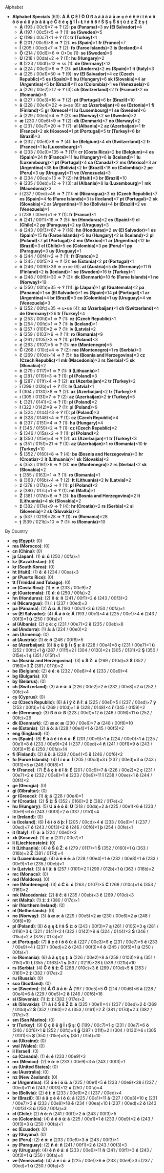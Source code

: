 Alphabet

- **Alphabet Specials** (63):  **Á**  **Å**  **Ç**  **É**  **Í**  **Ö**  **Ú**  **ß**  **à**  **á**  **â**  **ã**  **ä**  **å**  **æ**  **ç**  **è**  **é**  **ê**  **ë**  **í**  **î**  **ñ**  **ó**  **ô**  **õ**  **ö**  **ø**  **ú**  **ü**  **ý**  **þ**  **ā**  **ă**  **ą**  **ć**  **Č**  **č**  **ė**  **ę**  **ğ**  **ī**  **İ**  **ı**  **Ł**  **ł**  **ń**  **ň**  **ő**  **ř**  **Ś**  **Ş**  **ş**  **Š**  **š**  **ţ**  **ū**  **ź**  **ż**  **Ž**  **ž**  **ș**  **ț** 
  - **Á** (193 / 00c1)×7 => **?** (2):  **pa (Panama)**×3 **sv (El Salvador)**×4
  - **Å** (197 / 00c5)×5 => **?** (1):  **se (Sweden)**×5
  - **Ç** (199 / 00c7)×1 => **?** (1):  **tr (Turkey)**×1
  - **É** (201 / 00c9)×8 => **?** (2):  **es (Spain)**×1 **fr (France)**×7
  - **Í** (205 / 00cd)×7 => **?** (2):  **fo (Faroe Islands)**×3 **is (Iceland)**×4
  - **Ö** (214 / 00d6)×6 => O•Oe (1):  **se (Sweden)**×6
  - **Ú** (218 / 00da)×2 => **?** (1):  **hu (Hungary)**×2
  - **ß** (223 / 00df)×12 => ss (1):  **de (Germany)**×12
  - **à** (224 / 00e0)×6 => **?** (3):  **ad (Andorra)**×2 **es (Spain)**×1 **it (Italy)**×3
  - **á** (225 / 00e1)×50 => **?** (9):  **sv (El Salvador)**×4 **cz (Czech Republic)**×5 **es (Spain)**×8 **hu (Hungary)**×6 **sk (Slovakia)**×4 **ar (Argentina)**×5 **br (Brazil)**×11 **co (Colombia)**×1 **ve (Venezuela)**×6
  - **â** (226 / 00e2)×12 => **?** (3):  **ch (Switzerland)**×2 **fr (France)**×2 **ro (Romania)**×8
  - **ã** (227 / 00e3)×16 => **?** (2):  **pt (Portugal)**×6 **br (Brazil)**×10
  - **ä** (228 / 00e4)×22 => a•ae (6):  **az (Azerbaijan)**×8 **ee (Estonia)**×1 **fi (Finland)**×5 **gr (Greece)**×1 **lu (Luxembourg)**×1 **se (Sweden)**×6
  - **å** (229 / 00e5)×4 => **?** (2):  **no (Norway)**×2 **se (Sweden)**×2
  - **æ** (230 / 00e6)×9 => **?** (2):  **dk (Denmark)**×7 **no (Norway)**×2
  - **ç** (231 / 00e7)×20 => **?** (7):  **al (Albania)**×2 **az (Azerbaijan)**×1 **fr (France)**×2 **xk (Kosovo)**×1 **pt (Portugal)**×5 **tr (Turkey)**×6 **br (Brazil)**×3
  - **è** (232 / 00e8)×8 => **?** (4):  **be (Belgium)**×4 **ch (Switzerland)**×2 **fr (France)**×1 **lu (Luxembourg)**×1
  - **é** (233 / 00e9)×135 => **?** (17):  **cr (Costa Rica)**×2 **be (Belgium)**×4 **es (Spain)**×24 **fr (France)**×11 **hu (Hungary)**×6 **is (Iceland)**×1 **lu (Luxembourg)**×1 **pt (Portugal)**×4 **ca (Canada)**×2 **mx (Mexico)**×3 **ar (Argentina)**×38 **bo (Bolivia)**×2 **br (Brazil)**×18 **co (Colombia)**×2 **pe (Peru)**×3 **uy (Uruguay)**×11 **ve (Venezuela)**×3
  - **ê** (234 / 00ea)×13 => **?** (2):  **ht (Haiti)**×3 **br (Brazil)**×10
  - **ë** (235 / 00eb)×12 => **?** (3):  **al (Albania)**×8 **lu (Luxembourg)**×1 **mk (Macedonia)**×3
  - **í** (237 / 00ed)×46 => **?** (11):  **ni (Nicaragua)**×3 **cz (Czech Republic)**×7 **es (Spain)**×4 **fo (Faroe Islands)**×3 **is (Iceland)**×7 **pt (Portugal)**×2 **sk (Slovakia)**×2 **ar (Argentina)**×11 **bo (Bolivia)**×4 **br (Brazil)**×2 **ve (Venezuela)**×1
  - **î** (238 / 00ee)×1 => **?** (1):  **fr (France)**×1
  - **ñ** (241 / 00f1)×18 => **?** (5):  **hn (Honduras)**×2 **es (Spain)**×9 **cl (Chile)**×2 **py (Paraguay)**×2 **uy (Uruguay)**×3
  - **ó** (243 / 00f3)×67 => **?** (16):  **hn (Honduras)**×2 **sv (El Salvador)**×1 **es (Spain)**×15 **fo (Faroe Islands)**×5 **hu (Hungary)**×2 **is (Iceland)**×2 **pl (Poland)**×7 **pt (Portugal)**×4 **mx (Mexico)**×1 **ar (Argentina)**×12 **br (Brazil)**×3 **cl (Chile)**×5 **co (Colombia)**×3 **pe (Peru)**×1 **py (Paraguay)**×3 **uy (Uruguay)**×1
  - **ô** (244 / 00f4)×2 => **?** (1):  **fr (France)**×2
  - **õ** (245 / 00f5)×3 => **?** (2):  **ee (Estonia)**×2 **pt (Portugal)**×1
  - **ö** (246 / 00f6)×36 => o•oe (6):  **at (Austria)**×5 **de (Germany)**×11 **fi (Finland)**×2 **is (Iceland)**×1 **se (Sweden)**×16 **tr (Turkey)**×1
  - **ø** (248 / 00f8)×30 => **?** (3):  **dk (Denmark)**×10 **fo (Faroe Islands)**×1 **no (Norway)**×19
  - **ú** (250 / 00fa)×35 => **?** (11):  **jp (Japan)**×1 **gt (Guatemala)**×2 **pa (Panama)**×1 **sv (El Salvador)**×1 **es (Spain)**×14 **pt (Portugal)**×1 **ar (Argentina)**×4 **br (Brazil)**×3 **co (Colombia)**×1 **uy (Uruguay)**×4 **ve (Venezuela)**×3
  - **ü** (252 / 00fc)×35 => u•ue (4):  **az (Azerbaijan)**×1 **ch (Switzerland)**×4 **de (Germany)**×26 **tr (Turkey)**×4
  - **ý** (253 / 00fd)×1 => **?** (1):  **cz (Czech Republic)**×1
  - **þ** (254 / 00fe)×1 => **?** (1):  **is (Iceland)**×1
  - **ā** (257 / 0101)×2 => **?** (1):  **lv (Latvia)**×2
  - **ă** (259 / 0103)×9 => **?** (1):  **ro (Romania)**×9
  - **ą** (261 / 0105)×3 => **?** (1):  **pl (Poland)**×3
  - **ć** (263 / 0107)×5 => **?** (1):  **me (Montenegro)**×5
  - **Č** (268 / 010c)×4 => **?** (2):  **me (Montenegro)**×1 **rs (Serbia)**×3
  - **č** (269 / 010d)×14 => **?** (5):  **ba (Bosnia and Herzegovina)**×3 **cz (Czech Republic)**×1 **mk (Macedonia)**×3 **rs (Serbia)**×5 **sk (Slovakia)**×2
  - **ė** (279 / 0117)×1 => **?** (1):  **lt (Lithuania)**×1
  - **ę** (281 / 0119)×3 => **?** (1):  **pl (Poland)**×3
  - **ğ** (287 / 011f)×4 => **?** (2):  **az (Azerbaijan)**×2 **tr (Turkey)**×2
  - **ī** (299 / 012b)×1 => **?** (1):  **lv (Latvia)**×1
  - **İ** (304 / 0130)×8 => **?** (2):  **az (Azerbaijan)**×2 **tr (Turkey)**×6
  - **ı** (305 / 0131)×7 => **?** (2):  **az (Azerbaijan)**×2 **tr (Turkey)**×5
  - **Ł** (321 / 0141)×2 => **?** (1):  **pl (Poland)**×2
  - **ł** (322 / 0142)×9 => **?** (1):  **pl (Poland)**×9
  - **ń** (324 / 0144)×3 => **?** (1):  **pl (Poland)**×3
  - **ň** (328 / 0148)×4 => **?** (1):  **cz (Czech Republic)**×4
  - **ő** (337 / 0151)×4 => **?** (1):  **hu (Hungary)**×4
  - **ř** (345 / 0159)×2 => **?** (1):  **cz (Czech Republic)**×2
  - **Ś** (346 / 015a)×2 => **?** (1):  **pl (Poland)**×2
  - **Ş** (350 / 015e)×4 => **?** (2):  **az (Azerbaijan)**×1 **tr (Turkey)**×3
  - **ş** (351 / 015f)×21 => **?** (3):  **az (Azerbaijan)**×1 **ro (Romania)**×10 **tr (Turkey)**×10
  - **Š** (352 / 0160)×8 => **?** (4):  **ba (Bosnia and Herzegovina)**×3 **hr (Croatia)**×2 **lt (Lithuania)**×1 **sk (Slovakia)**×2
  - **š** (353 / 0161)×6 => **?** (3):  **me (Montenegro)**×2 **rs (Serbia)**×2 **sk (Slovakia)**×2
  - **ţ** (355 / 0163)×1 => **?** (1):  **ro (Romania)**×1
  - **ū** (363 / 016b)×4 => **?** (2):  **lt (Lithuania)**×2 **lv (Latvia)**×2
  - **ź** (378 / 017a)×2 => **?** (1):  **pl (Poland)**×2
  - **ż** (380 / 017c)×1 => **?** (1):  **mt (Malta)**×1
  - **Ž** (381 / 017d)×8 => **?** (3):  **ba (Bosnia and Herzegovina)**×2 **lt (Lithuania)**×4 **sk (Slovakia)**×2
  - **ž** (382 / 017e)×9 => **?** (4):  **hr (Croatia)**×2 **rs (Serbia)**×2 **si (Slovenia)**×2 **sk (Slovakia)**×3
  - **ș** (537 / 0219)×28 => **?** (1):  **ro (Romania)**×28
  - **ț** (539 / 021b)×10 => **?** (1):  **ro (Romania)**×10


By Country


- **eg (Egypt)**:  (0)
- **ma (Morocco)**:  (0)
- **cn (China)**:  (0)
- **jp (Japan)**:  (1) **ú**:  **ú** (250 / 00fa)×1 
- **kz (Kazakhstan)**:  (0)
- **kr (South Korea)**:  (0)
- **ht (Haiti)**:  (1) **ê**:  **ê** (234 / 00ea)×3 
- **pr (Puerto Rico)**:  (0)
- **tt (Trinidad and Tobago)**:  (0)
- **cr (Costa Rica)**:  (1) **é**:  **é** (233 / 00e9)×2 
- **gt (Guatemala)**:  (1) **ú**:  **ú** (250 / 00fa)×2 
- **hn (Honduras)**:  (2) **ñ** **ó**:  **ñ** (241 / 00f1)×2  **ó** (243 / 00f3)×2 
- **ni (Nicaragua)**:  (1) **í**:  **í** (237 / 00ed)×3 
- **pa (Panama)**:  (2) **Á** **ú**:  **Á** (193 / 00c1)×3  **ú** (250 / 00fa)×1 
- **sv (El Salvador)**:  (4) **Á** **á** **ó** **ú**:  **Á** (193 / 00c1)×4  **á** (225 / 00e1)×4  **ó** (243 / 00f3)×1  **ú** (250 / 00fa)×1 
- **al (Albania)**:  (2) **ç** **ë**:  **ç** (231 / 00e7)×2  **ë** (235 / 00eb)×8 
- **ad (Andorra)**:  (1) **à**:  **à** (224 / 00e0)×2 
- **am (Armenia)**:  (0)
- **at (Austria)**:  (1) **ö**:  **ö** (246 / 00f6)×5 
- **az (Azerbaijan)**:  (8) **ä** **ç** **ü** **ğ** **İ** **ı** **Ş** **ş**:  **ä** (228 / 00e4)×8  **ç** (231 / 00e7)×1  **ü** (252 / 00fc)×1  **ğ** (287 / 011f)×2  **İ** (304 / 0130)×2  **ı** (305 / 0131)×2  **Ş** (350 / 015e)×1  **ş** (351 / 015f)×1 
- **ba (Bosnia and Herzegovina)**:  (3) **č** **Š** **Ž**:  **č** (269 / 010d)×3  **Š** (352 / 0160)×3  **Ž** (381 / 017d)×2 
- **be (Belgium)**:  (2) **è** **é**:  **è** (232 / 00e8)×4  **é** (233 / 00e9)×4 
- **bg (Bulgaria)**:  (0)
- **by (Belarus)**:  (0)
- **ch (Switzerland)**:  (3) **â** **è** **ü**:  **â** (226 / 00e2)×2  **è** (232 / 00e8)×2  **ü** (252 / 00fc)×4 
- **cy (Cyprus)**:  (0)
- **cz (Czech Republic)**:  (6) **á** **í** **ý** **č** **ň** **ř**:  **á** (225 / 00e1)×5  **í** (237 / 00ed)×7  **ý** (253 / 00fd)×1  **č** (269 / 010d)×1  **ň** (328 / 0148)×4  **ř** (345 / 0159)×2 
- **de (Germany)**:  (3) **ß** **ö** **ü**:  **ß** (223 / 00df)×12  **ö** (246 / 00f6)×11  **ü** (252 / 00fc)×26 
- **dk (Denmark)**:  (2) **æ** **ø**:  **æ** (230 / 00e6)×7  **ø** (248 / 00f8)×10 
- **ee (Estonia)**:  (2) **ä** **õ**:  **ä** (228 / 00e4)×1  **õ** (245 / 00f5)×2 
- **eng (England)**:  (0)
- **es (Spain)**:  (8) **É** **à** **á** **é** **í** **ñ** **ó** **ú**:  **É** (201 / 00c9)×1  **à** (224 / 00e0)×1  **á** (225 / 00e1)×8  **é** (233 / 00e9)×24  **í** (237 / 00ed)×4  **ñ** (241 / 00f1)×9  **ó** (243 / 00f3)×15  **ú** (250 / 00fa)×14 
- **fi (Finland)**:  (2) **ä** **ö**:  **ä** (228 / 00e4)×5  **ö** (246 / 00f6)×2 
- **fo (Faroe Islands)**:  (4) **Í** **í** **ó** **ø**:  **Í** (205 / 00cd)×3  **í** (237 / 00ed)×3  **ó** (243 / 00f3)×5  **ø** (248 / 00f8)×1 
- **fr (France)**:  (7) **É** **â** **ç** **è** **é** **î** **ô**:  **É** (201 / 00c9)×7  **â** (226 / 00e2)×2  **ç** (231 / 00e7)×2  **è** (232 / 00e8)×1  **é** (233 / 00e9)×11  **î** (238 / 00ee)×1  **ô** (244 / 00f4)×2 
- **ge (Georgia)**:  (0)
- **gi (Gibraltar)**:  (0)
- **gr (Greece)**:  (1) **ä**:  **ä** (228 / 00e4)×1 
- **hr (Croatia)**:  (2) **Š** **ž**:  **Š** (352 / 0160)×2  **ž** (382 / 017e)×2 
- **hu (Hungary)**:  (5) **Ú** **á** **é** **ó** **ő**:  **Ú** (218 / 00da)×2  **á** (225 / 00e1)×6  **é** (233 / 00e9)×6  **ó** (243 / 00f3)×2  **ő** (337 / 0151)×4 
- **ie (Ireland)**:  (0)
- **is (Iceland)**:  (6) **Í** **é** **í** **ó** **ö** **þ**:  **Í** (205 / 00cd)×4  **é** (233 / 00e9)×1  **í** (237 / 00ed)×7  **ó** (243 / 00f3)×2  **ö** (246 / 00f6)×1  **þ** (254 / 00fe)×1 
- **it (Italy)**:  (1) **à**:  **à** (224 / 00e0)×3 
- **xk (Kosovo)**:  (1) **ç**:  **ç** (231 / 00e7)×1 
- **li (Liechtenstein)**:  (0)
- **lt (Lithuania)**:  (4) **ė** **Š** **ū** **Ž**:  **ė** (279 / 0117)×1  **Š** (352 / 0160)×1  **ū** (363 / 016b)×2  **Ž** (381 / 017d)×4 
- **lu (Luxembourg)**:  (4) **ä** **è** **é** **ë**:  **ä** (228 / 00e4)×1  **è** (232 / 00e8)×1  **é** (233 / 00e9)×1  **ë** (235 / 00eb)×1 
- **lv (Latvia)**:  (3) **ā** **ī** **ū**:  **ā** (257 / 0101)×2  **ī** (299 / 012b)×1  **ū** (363 / 016b)×2 
- **mc (Monaco)**:  (0)
- **md (Moldova)**:  (0)
- **me (Montenegro)**:  (3) **ć** **Č** **š**:  **ć** (263 / 0107)×5  **Č** (268 / 010c)×1  **š** (353 / 0161)×2 
- **mk (Macedonia)**:  (2) **ë** **č**:  **ë** (235 / 00eb)×3  **č** (269 / 010d)×3 
- **mt (Malta)**:  (1) **ż**:  **ż** (380 / 017c)×1 
- **nir (Northern Ireland)**:  (0)
- **nl (Netherlands)**:  (0)
- **no (Norway)**:  (3) **å** **æ** **ø**:  **å** (229 / 00e5)×2  **æ** (230 / 00e6)×2  **ø** (248 / 00f8)×19 
- **pl (Poland)**:  (8) **ó** **ą** **ę** **Ł** **ł** **ń** **Ś** **ź**:  **ó** (243 / 00f3)×7  **ą** (261 / 0105)×3  **ę** (281 / 0119)×3  **Ł** (321 / 0141)×2  **ł** (322 / 0142)×9  **ń** (324 / 0144)×3  **Ś** (346 / 015a)×2  **ź** (378 / 017a)×2 
- **pt (Portugal)**:  (7) **ã** **ç** **é** **í** **ó** **õ** **ú**:  **ã** (227 / 00e3)×6  **ç** (231 / 00e7)×5  **é** (233 / 00e9)×4  **í** (237 / 00ed)×2  **ó** (243 / 00f3)×4  **õ** (245 / 00f5)×1  **ú** (250 / 00fa)×1 
- **ro (Romania)**:  (6) **â** **ă** **ş** **ţ** **ș** **ț**:  **â** (226 / 00e2)×8  **ă** (259 / 0103)×9  **ş** (351 / 015f)×10  **ţ** (355 / 0163)×1  **ș** (537 / 0219)×28  **ț** (539 / 021b)×10 
- **rs (Serbia)**:  (4) **Č** **č** **š** **ž**:  **Č** (268 / 010c)×3  **č** (269 / 010d)×5  **š** (353 / 0161)×2  **ž** (382 / 017e)×2 
- **ru (Russia)**:  (0)
- **sco (Scotland)**:  (0)
- **se (Sweden)**:  (5) **Å** **Ö** **ä** **å** **ö**:  **Å** (197 / 00c5)×5  **Ö** (214 / 00d6)×6  **ä** (228 / 00e4)×6  **å** (229 / 00e5)×2  **ö** (246 / 00f6)×16 
- **si (Slovenia)**:  (1) **ž**:  **ž** (382 / 017e)×2 
- **sk (Slovakia)**:  (7) **á** **í** **č** **Š** **š** **Ž** **ž**:  **á** (225 / 00e1)×4  **í** (237 / 00ed)×2  **č** (269 / 010d)×2  **Š** (352 / 0160)×2  **š** (353 / 0161)×2  **Ž** (381 / 017d)×2  **ž** (382 / 017e)×3 
- **sm (San Marino)**:  (0)
- **tr (Turkey)**:  (9) **Ç** **ç** **ö** **ü** **ğ** **İ** **ı** **Ş** **ş**:  **Ç** (199 / 00c7)×1  **ç** (231 / 00e7)×6  **ö** (246 / 00f6)×1  **ü** (252 / 00fc)×4  **ğ** (287 / 011f)×2  **İ** (304 / 0130)×6  **ı** (305 / 0131)×5  **Ş** (350 / 015e)×3  **ş** (351 / 015f)×10 
- **ua (Ukraine)**:  (0)
- **wal (Wales)**:  (0)
- **il (Israel)**:  (0)
- **ca (Canada)**:  (1) **é**:  **é** (233 / 00e9)×2 
- **mx (Mexico)**:  (2) **é** **ó**:  **é** (233 / 00e9)×3  **ó** (243 / 00f3)×1 
- **us (United States)**:  (0)
- **au (Australia)**:  (0)
- **nz (New Zealand)**:  (0)
- **ar (Argentina)**:  (5) **á** **é** **í** **ó** **ú**:  **á** (225 / 00e1)×5  **é** (233 / 00e9)×38  **í** (237 / 00ed)×11  **ó** (243 / 00f3)×12  **ú** (250 / 00fa)×4 
- **bo (Bolivia)**:  (2) **é** **í**:  **é** (233 / 00e9)×2  **í** (237 / 00ed)×4 
- **br (Brazil)**:  (8) **á** **ã** **ç** **é** **ê** **í** **ó** **ú**:  **á** (225 / 00e1)×11  **ã** (227 / 00e3)×10  **ç** (231 / 00e7)×3  **é** (233 / 00e9)×18  **ê** (234 / 00ea)×10  **í** (237 / 00ed)×2  **ó** (243 / 00f3)×3  **ú** (250 / 00fa)×3 
- **cl (Chile)**:  (2) **ñ** **ó**:  **ñ** (241 / 00f1)×2  **ó** (243 / 00f3)×5 
- **co (Colombia)**:  (4) **á** **é** **ó** **ú**:  **á** (225 / 00e1)×1  **é** (233 / 00e9)×2  **ó** (243 / 00f3)×3  **ú** (250 / 00fa)×1 
- **ec (Ecuador)**:  (0)
- **gy (Guyana)**:  (0)
- **pe (Peru)**:  (2) **é** **ó**:  **é** (233 / 00e9)×3  **ó** (243 / 00f3)×1 
- **py (Paraguay)**:  (2) **ñ** **ó**:  **ñ** (241 / 00f1)×2  **ó** (243 / 00f3)×3 
- **uy (Uruguay)**:  (4) **é** **ñ** **ó** **ú**:  **é** (233 / 00e9)×11  **ñ** (241 / 00f1)×3  **ó** (243 / 00f3)×1  **ú** (250 / 00fa)×4 
- **ve (Venezuela)**:  (4) **á** **é** **í** **ú**:  **á** (225 / 00e1)×6  **é** (233 / 00e9)×3  **í** (237 / 00ed)×1  **ú** (250 / 00fa)×3 




